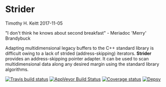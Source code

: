 Strider
================
Timothy H. Keitt
2017-11-05

"I don't think he knows about second breakfast" - Meriadoc 'Merry' Brandybuck

Adapting multidimensional legacy buffers to the C++ standard library is difficult owing to a lack of strided (address-skipping) iterators. **Strider** provides an address-skipping pointer adapter. It can be used to scan multidimensional data along any desired margin using the standard library algorithms.

[![Travis build status](https://travis-ci.org/thk686/strider.svg?branch=master)](https://travis-ci.org/thk686/strider) [![AppVeyor Build Status](https://ci.appveyor.com/api/projects/status/github/thk686/strider?branch=master&svg=true)](https://ci.appveyor.com/project/thk686/strider) [![Coverage status](https://codecov.io/gh/thk686/strider/branch/master/graph/badge.svg)](https://codecov.io/github/thk686/strider?branch=master) [![Depsy](http://depsy.org/api/package/cran/strider/badge.svg)](http://depsy.org/package/r/strider)
